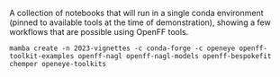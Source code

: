 A collection of notebooks that will run in a single conda environment (pinned to available tools at the time of demonstration), showing a few workflows that are possible using OpenFF tools.

```
mamba create -n 2023-vignettes -c conda-forge -c openeye openff-toolkit-examples openff-nagl openff-nagl-models openff-bespokefit chemper openeye-toolkits
```
